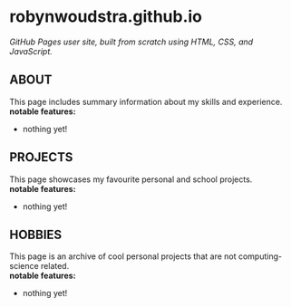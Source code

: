 # robynwoudstra.github.io
_GitHub Pages user site, built from scratch using HTML, CSS, and JavaScript._  

## ABOUT  
This page includes summary information about my skills and experience.  
__notable features:__  
  * nothing yet!  

## PROJECTS  
This page showcases my favourite personal and school projects.  
__notable features:__  
  * nothing yet!  

## HOBBIES  
This page is an archive of cool personal projects that are not computing-science related.   
__notable features:__  
  * nothing yet!  
